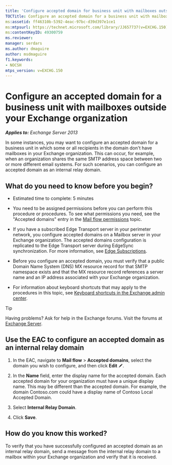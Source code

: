 ```yaml
---
title: 'Configure accepted domain for business unit with mailboxes outside your Exchange organization'
TOCTitle: Configure an accepted domain for a business unit with mailboxes outside your Exchange organization
ms:assetid: ff46310b-5392-4eac-97bc-d39d397e1ce1
ms:mtpsurl: https://technet.microsoft.com/library/JJ657737(v=EXCHG.150)
ms:contentKeyID: 49300759
ms.reviewer: 
manager: serdars
ms.author: dmaguire
author: msdmaguire
f1.keywords:
- NOCSH
mtps_version: v=EXCHG.150
---
```


# Configure an accepted domain for a business unit with mailboxes outside your Exchange organization

_**Applies to:** Exchange Server 2013_

In some instances, you may want to configure an accepted domain for a business unit in which some or all recipients in the domain don't have mailboxes in your Exchange organization. This can occur, for example, when an organization shares the same SMTP address space between two or more different email systems. For such scenarios, you can configure an accepted domain as an internal relay domain.

## What do you need to know before you begin?

- Estimated time to complete: 5 minutes

- You need to be assigned permissions before you can perform this procedure or procedures. To see what permissions you need, see the "Accepted domains" entry in the [Mail flow permissions](mail-flow-permissions-exchange-2013-help.md) topic.

- If you have a subscribed Edge Transport server in your perimeter network, you configure accepted domains on a Mailbox server in your Exchange organization. The accepted domains configuration is replicated to the Edge Transport server during EdgeSync synchronization. For more information, see [Edge Subscriptions](edge-subscriptions-exchange-2013-help.md).

- Before you configure an accepted domain, you must verify that a public Domain Name System (DNS) MX resource record for that SMTP namespace exists and that the MX resource record references a server name and an IP address associated with your Exchange organization.

- For information about keyboard shortcuts that may apply to the procedures in this topic, see [Keyboard shortcuts in the Exchange admin center](keyboard-shortcuts-in-the-exchange-admin-center-2013-help.md).

> [!TIP]
> Having problems? Ask for help in the Exchange forums. Visit the forums at [Exchange Server](https://go.microsoft.com/fwlink/p/?linkid=60612).

## Use the EAC to configure an accepted domain as an internal relay domain

1. In the EAC, navigate to **Mail flow** \> **Accepted domains**, select the domain you wish to configure, and then click **Edit** ![Edit icon](images/JJ218640.6f53ccb2-1f13-4c02-bea0-30690e6ea71d(EXCHG.150).gif "Edit icon").

2. In the **Name** field, enter the display name for the accepted domain. Each accepted domain for your organization must have a unique display name. This may be different than the accepted domain. For example, the domain Contoso.com could have a display name of Contoso Local Accepted Domain.

3. Select **Internal Relay Domain**.

4. Click **Save**.

## How do you know this worked?

To verify that you have successfully configured an accepted domain as an internal relay domain, send a message from the internal relay domain to a mailbox within your Exchange organization and verify that it is received.
